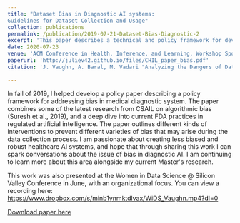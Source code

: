 ```yaml
---
title: "Dataset Bias in Diagnostic AI systems:
Guidelines for Dataset Collection and Usage"
collection: publications
permalink: /publication/2019-07-21-Dataset-Bias-Diagnostic-2
excerpt: 'This paper describes a technical and policy framework for developing less biased/more robust healthcare AI systems.'
date: 2020-07-23
venue: 'ACM Conference in Health, Inference, and Learning, Workshop Spotlight'
paperurl: 'http://juliev42.github.io/files/CHIL_paper_bias.pdf'
citation: 'J. Vaughn, A. Baral, M. Vadari "Analyzing the Dangers of Dataset Bias in Diagnostic AI systems: Setting Guidelines for Dataset Collection and Usage", ACM Conference on Health, Inference and Learning, 2020 Workshop'

---
```

In fall of 2019, I helped develop a policy paper describing a policy framework for addressing bias in medical diagnostic system. The paper combines some of the latest research from CSAIL on algorithmic bias (Suresh et al., 2019), and a deep dive into current FDA practices in regulated artificial intelligence. The paper outlines different kinds of interventions to prevent different varieties of bias that may arise during the data collection process. I am passionate about creating less biased and robust healthcare AI systems, and hope that through sharing this work I can spark conversations about the issue of bias in diagnostic AI. I am continuing to learn more about this area alongside my current Master's research. 

This work was also presented at the Women in Data Science @ Silicon Valley Conference in June, with an organizational focus. You can view a recording here: https://www.dropbox.com/s/minb1ynmktdlvax/WiDS_Vaughn.mp4?dl=0



[Download paper here](http://juliev42.github.io/files/CHIL_paper_bias.pdf)
